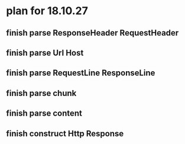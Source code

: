 # plan for 18.10.27

## finish parse ResponseHeader RequestHeader

## finish parse Url Host

## finish parse RequestLine ResponseLine

## finish parse chunk

## finish parse content

## finish construct Http Response
